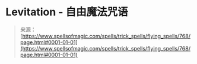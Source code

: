 <!--yml

category: 未分类

date: 2024-06-12 18:33:33

-->

# Levitation - 自由魔法咒语

> 来源：[https://www.spellsofmagic.com/spells/trick_spells/flying_spells/768/page.html#0001-01-01](https://www.spellsofmagic.com/spells/trick_spells/flying_spells/768/page.html#0001-01-01)
